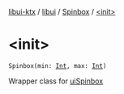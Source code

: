 [libui-ktx](../../index.md) / [libui](../index.md) / [Spinbox](index.md) / [&lt;init&gt;](./-init-.md)

# &lt;init&gt;

`Spinbox(min: `[`Int`](https://kotlinlang.org/api/latest/jvm/stdlib/kotlin/-int/index.html)`, max: `[`Int`](https://kotlinlang.org/api/latest/jvm/stdlib/kotlin/-int/index.html)`)`

Wrapper class for [uiSpinbox](#)

